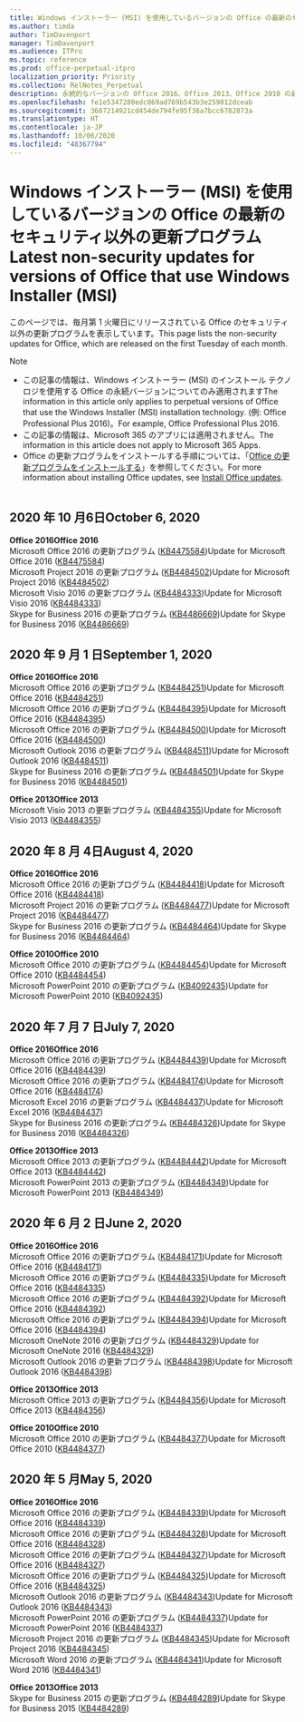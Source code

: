 ```yaml
---
title: Windows インストーラー (MSI) を使用しているバージョンの Office の最新のセキュリティ以外の更新プログラム
ms.author: timda
author: TimDavenport
manager: TimDavenport
ms.audience: ITPro
ms.topic: reference
ms.prod: office-perpetual-itpro
localization_priority: Priority
ms.collection: RelNotes_Perpetual
description: 永続的なバージョンの Office 2016、Office 2013、Office 2010 の最新のセキュリティ以外の更新プログラム情報へのリンクを IT 技術者に提供します
ms.openlocfilehash: fe1e5347280edc069ad769b543b3e259012dceab
ms.sourcegitcommit: 3687214921cd454de794fe95f38a7bcc6782873a
ms.translationtype: HT
ms.contentlocale: ja-JP
ms.lasthandoff: 10/06/2020
ms.locfileid: "48367794"
---
```

# <a name="latest-non-security-updates-for-versions-of-office-that-use-windows-installer-msi"></a><span data-ttu-id="e89bb-103">Windows インストーラー (MSI) を使用しているバージョンの Office の最新のセキュリティ以外の更新プログラム</span><span class="sxs-lookup"><span data-stu-id="e89bb-103">Latest non-security updates for versions of Office that use Windows Installer (MSI)</span></span>

<span data-ttu-id="e89bb-104">このページでは、毎月第 1 火曜日にリリースされている Office のセキュリティ以外の更新プログラムを表示しています。</span><span class="sxs-lookup"><span data-stu-id="e89bb-104">This page lists the non-security updates for Office, which are released on the first Tuesday of each month.</span></span>

> [!NOTE]
> - <span data-ttu-id="e89bb-105">この記事の情報は、Windows インストーラー (MSI) のインストール テクノロジを使用する Office の永続バージョンについてのみ適用されます</span><span class="sxs-lookup"><span data-stu-id="e89bb-105">The information in this article only applies to perpetual versions of Office that use the Windows Installer (MSI) installation technology.</span></span> <span data-ttu-id="e89bb-106">(例: Office Professional Plus 2016)。</span><span class="sxs-lookup"><span data-stu-id="e89bb-106">For example, Office Professional Plus 2016.</span></span>
> - <span data-ttu-id="e89bb-107">この記事の情報は、Microsoft 365 のアプリには適用されません。</span><span class="sxs-lookup"><span data-stu-id="e89bb-107">The information in this article does not apply to Microsoft 365 Apps.</span></span>
> - <span data-ttu-id="e89bb-108">Office の更新プログラムをインストールする手順については、「[Office の更新プログラムをインストールする](https://support.office.com/article/2ab296f3-7f03-43a2-8e50-46de917611c5)」を参照してください。</span><span class="sxs-lookup"><span data-stu-id="e89bb-108">For more information about installing Office updates, see [Install Office updates](https://support.office.com/article/2ab296f3-7f03-43a2-8e50-46de917611c5).</span></span>
<br/><br/>

## <a name="october-6-2020"></a><span data-ttu-id="e89bb-109">2020 年 10 月6日</span><span class="sxs-lookup"><span data-stu-id="e89bb-109">October 6, 2020</span></span>
<span data-ttu-id="e89bb-110">**Office 2016**</span><span class="sxs-lookup"><span data-stu-id="e89bb-110">**Office 2016**</span></span><br/>
<span data-ttu-id="e89bb-111">Microsoft Office 2016 の更新プログラム ([KB4475584](https://support.microsoft.com/help/4475584))</span><span class="sxs-lookup"><span data-stu-id="e89bb-111">Update for Microsoft Office 2016 ([KB4475584](https://support.microsoft.com/help/4475584))</span></span><br/>
<span data-ttu-id="e89bb-112">Microsoft Project 2016 の更新プログラム ([KB4484502](https://support.microsoft.com/help/4484502))</span><span class="sxs-lookup"><span data-stu-id="e89bb-112">Update for Microsoft Project 2016 ([KB4484502](https://support.microsoft.com/help/4484502))</span></span><br/>
<span data-ttu-id="e89bb-113">Microsoft Visio 2016 の更新プログラム ([KB4484333](https://support.microsoft.com/help/4484333))</span><span class="sxs-lookup"><span data-stu-id="e89bb-113">Update for Microsoft Visio 2016 ([KB4484333](https://support.microsoft.com/help/4484333))</span></span><br/>
<span data-ttu-id="e89bb-114">Skype for Business 2016 の更新プログラム ([KB4486669](https://support.microsoft.com/help/4486669))</span><span class="sxs-lookup"><span data-stu-id="e89bb-114">Update for Skype for Business 2016 ([KB4486669](https://support.microsoft.com/help/4486669))</span></span><br/> 

## <a name="september-1-2020"></a><span data-ttu-id="e89bb-115">2020 年 9 月 1 日</span><span class="sxs-lookup"><span data-stu-id="e89bb-115">September 1, 2020</span></span>
<span data-ttu-id="e89bb-116">**Office 2016**</span><span class="sxs-lookup"><span data-stu-id="e89bb-116">**Office 2016**</span></span><br/>
<span data-ttu-id="e89bb-117">Microsoft Office 2016 の更新プログラム ([KB4484251](https://support.microsoft.com/help/4484251))</span><span class="sxs-lookup"><span data-stu-id="e89bb-117">Update for Microsoft Office 2016 ([KB4484251](https://support.microsoft.com/help/4484251))</span></span><br/>
<span data-ttu-id="e89bb-118">Microsoft Office 2016 の更新プログラム ([KB4484395](https://support.microsoft.com/help/4484395))</span><span class="sxs-lookup"><span data-stu-id="e89bb-118">Update for Microsoft Office 2016 ([KB4484395](https://support.microsoft.com/help/4484395))</span></span><br/> <span data-ttu-id="e89bb-119">Microsoft Office 2016 の更新プログラム ([KB4484500](https://support.microsoft.com/help/4484500))</span><span class="sxs-lookup"><span data-stu-id="e89bb-119">Update for Microsoft Office 2016 ([KB4484500](https://support.microsoft.com/help/4484500))</span></span> <br/>
<span data-ttu-id="e89bb-120">Microsoft Outlook 2016 の更新プログラム ([KB4484511](https://support.microsoft.com/help/4484511))</span><span class="sxs-lookup"><span data-stu-id="e89bb-120">Update for Microsoft Outlook 2016 ([KB4484511](https://support.microsoft.com/help/4484511))</span></span> <br/>
<span data-ttu-id="e89bb-121">Skype for Business 2016 の更新プログラム ([KB4484501](https://support.microsoft.com/help/4484501))</span><span class="sxs-lookup"><span data-stu-id="e89bb-121">Update for Skype for Business 2016 ([KB4484501](https://support.microsoft.com/help/4484501))</span></span> <br/>

<span data-ttu-id="e89bb-122">**Office 2013**</span><span class="sxs-lookup"><span data-stu-id="e89bb-122">**Office 2013**</span></span><br/>
<span data-ttu-id="e89bb-123">Microsoft Visio 2013 の更新プログラム ([KB4484355](https://support.microsoft.com/help/4484355))</span><span class="sxs-lookup"><span data-stu-id="e89bb-123">Update for Microsoft Visio 2013 ([KB4484355](https://support.microsoft.com/help/4484355))</span></span><br/>

## <a name="august-4-2020"></a><span data-ttu-id="e89bb-124">2020 年 8 月 4日</span><span class="sxs-lookup"><span data-stu-id="e89bb-124">August 4, 2020</span></span>

<span data-ttu-id="e89bb-125">**Office 2016**</span><span class="sxs-lookup"><span data-stu-id="e89bb-125">**Office 2016**</span></span><br/>
<span data-ttu-id="e89bb-126">Microsoft Office 2016 の更新プログラム ([KB4484418](https://support.microsoft.com/help/4484418))</span><span class="sxs-lookup"><span data-stu-id="e89bb-126">Update for Microsoft Office 2016 ([KB4484418](https://support.microsoft.com/help/4484418))</span></span><br/> <span data-ttu-id="e89bb-127">Microsoft Project 2016 の更新プログラム ([KB4484477](https://support.microsoft.com/help/4484477))</span><span class="sxs-lookup"><span data-stu-id="e89bb-127">Update for Microsoft Project 2016 ([KB4484477](https://support.microsoft.com/help/4484477))</span></span><br/>
<span data-ttu-id="e89bb-128">Skype for Business 2016 の更新プログラム ([KB4484464](https://support.microsoft.com/help/4484464))</span><span class="sxs-lookup"><span data-stu-id="e89bb-128">Update for Skype for Business 2016 ([KB4484464](https://support.microsoft.com/help/4484464))</span></span><br/> 

<span data-ttu-id="e89bb-129">**Office 2010**</span><span class="sxs-lookup"><span data-stu-id="e89bb-129">**Office 2010**</span></span><br/>
<span data-ttu-id="e89bb-130">Microsoft Office 2010 の更新プログラム ([KB4484454](https://support.microsoft.com/help/4484454))</span><span class="sxs-lookup"><span data-stu-id="e89bb-130">Update for Microsoft Office 2010 ([KB4484454](https://support.microsoft.com/help/4484454))</span></span><br/> <span data-ttu-id="e89bb-131">Microsoft PowerPoint 2010 の更新プログラム ([KB4092435](https://support.microsoft.com/help/4092435))</span><span class="sxs-lookup"><span data-stu-id="e89bb-131">Update for Microsoft PowerPoint 2010 ([KB4092435](https://support.microsoft.com/help/4092435))</span></span><br/> 

## <a name="july-7-2020"></a><span data-ttu-id="e89bb-132">2020 年 7 月 7 日</span><span class="sxs-lookup"><span data-stu-id="e89bb-132">July 7, 2020</span></span>

<span data-ttu-id="e89bb-133">**Office 2016**</span><span class="sxs-lookup"><span data-stu-id="e89bb-133">**Office 2016**</span></span><br/>
<span data-ttu-id="e89bb-134">Microsoft Office 2016 の更新プログラム ([KB4484439](https://support.microsoft.com/help/4484439))</span><span class="sxs-lookup"><span data-stu-id="e89bb-134">Update for Microsoft Office 2016 ([KB4484439](https://support.microsoft.com/help/4484439))</span></span><br/> <span data-ttu-id="e89bb-135">Microsoft Office 2016 の更新プログラム ([KB4484174](https://support.microsoft.com/help/4484174))</span><span class="sxs-lookup"><span data-stu-id="e89bb-135">Update for Microsoft Office 2016 ([KB4484174](https://support.microsoft.com/help/4484174))</span></span><br/> <span data-ttu-id="e89bb-136">Microsoft Excel 2016 の更新プログラム ([KB4484437](https://support.microsoft.com/help/4484437))</span><span class="sxs-lookup"><span data-stu-id="e89bb-136">Update for Microsoft Excel 2016 ([KB4484437](https://support.microsoft.com/help/4484437))</span></span><br/>
<span data-ttu-id="e89bb-137">Skype for Business 2016 の更新プログラム ([KB4484326](https://support.microsoft.com/help/4484326))</span><span class="sxs-lookup"><span data-stu-id="e89bb-137">Update for Skype for Business 2016 ([KB4484326](https://support.microsoft.com/help/4484326))</span></span><br/> 

<span data-ttu-id="e89bb-138">**Office 2013**</span><span class="sxs-lookup"><span data-stu-id="e89bb-138">**Office 2013**</span></span><br/>
<span data-ttu-id="e89bb-139">Microsoft Office 2013 の更新プログラム ([KB4484442](https://support.microsoft.com/help/4484442))</span><span class="sxs-lookup"><span data-stu-id="e89bb-139">Update for Microsoft Office 2013 ([KB4484442](https://support.microsoft.com/help/4484442))</span></span><br/> <span data-ttu-id="e89bb-140">Microsoft PowerPoint 2013 の更新プログラム ([KB4484349](https://support.microsoft.com/help/4484349))</span><span class="sxs-lookup"><span data-stu-id="e89bb-140">Update for Microsoft PowerPoint 2013 ([KB4484349](https://support.microsoft.com/help/4484349))</span></span><br/> 


## <a name="june-2-2020"></a><span data-ttu-id="e89bb-141">2020 年 6 月 2 日</span><span class="sxs-lookup"><span data-stu-id="e89bb-141">June 2, 2020</span></span>

<span data-ttu-id="e89bb-142">**Office 2016**</span><span class="sxs-lookup"><span data-stu-id="e89bb-142">**Office 2016**</span></span><br/>
<span data-ttu-id="e89bb-143">Microsoft Office 2016 の更新プログラム ([KB4484171](https://support.microsoft.com/help/4484171))</span><span class="sxs-lookup"><span data-stu-id="e89bb-143">Update for Microsoft Office 2016 ([KB4484171](https://support.microsoft.com/help/4484171))</span></span><br/> <span data-ttu-id="e89bb-144">Microsoft Office 2016 の更新プログラム ([KB4484335](https://support.microsoft.com/help/4484335))</span><span class="sxs-lookup"><span data-stu-id="e89bb-144">Update for Microsoft Office 2016 ([KB4484335](https://support.microsoft.com/help/4484335))</span></span><br/> <span data-ttu-id="e89bb-145">Microsoft Office 2016 の更新プログラム ([KB4484392](https://support.microsoft.com/help/4484392))</span><span class="sxs-lookup"><span data-stu-id="e89bb-145">Update for Microsoft Office 2016 ([KB4484392](https://support.microsoft.com/help/4484392))</span></span><br/> <span data-ttu-id="e89bb-146">Microsoft Office 2016 の更新プログラム ([KB4484394](https://support.microsoft.com/help/4484394))</span><span class="sxs-lookup"><span data-stu-id="e89bb-146">Update for Microsoft Office 2016 ([KB4484394](https://support.microsoft.com/help/4484394))</span></span><br/> <span data-ttu-id="e89bb-147">Microsoft OneNote 2016 の更新プログラム ([KB4484329](https://support.microsoft.com/help/4484329))</span><span class="sxs-lookup"><span data-stu-id="e89bb-147">Update for Microsoft OneNote 2016 ([KB4484329](https://support.microsoft.com/help/4484329))</span></span><br/>
<span data-ttu-id="e89bb-148">Microsoft Outlook 2016 の更新プログラム ([KB4484398](https://support.microsoft.com/help/4484398))</span><span class="sxs-lookup"><span data-stu-id="e89bb-148">Update for Microsoft Outlook 2016 ([KB4484398](https://support.microsoft.com/help/4484398))</span></span><br/> 

<span data-ttu-id="e89bb-149">**Office 2013**</span><span class="sxs-lookup"><span data-stu-id="e89bb-149">**Office 2013**</span></span><br/>
<span data-ttu-id="e89bb-150">Microsoft Office 2013 の更新プログラム ([KB4484356](https://support.microsoft.com/help/4484356))</span><span class="sxs-lookup"><span data-stu-id="e89bb-150">Update for Microsoft Office 2013 ([KB4484356](https://support.microsoft.com/help/4484356))</span></span><br/> 

<span data-ttu-id="e89bb-151">**Office 2010**</span><span class="sxs-lookup"><span data-stu-id="e89bb-151">**Office 2010**</span></span><br/>
<span data-ttu-id="e89bb-152">Microsoft Office 2010 の更新プログラム ([KB4484377](https://support.microsoft.com/help/4484377))</span><span class="sxs-lookup"><span data-stu-id="e89bb-152">Update for Microsoft Office 2010 ([KB4484377](https://support.microsoft.com/help/4484377))</span></span><br/> 


## <a name="may-5-2020"></a><span data-ttu-id="e89bb-153">2020 年 5 月</span><span class="sxs-lookup"><span data-stu-id="e89bb-153">May 5, 2020</span></span>

<span data-ttu-id="e89bb-154">**Office 2016**</span><span class="sxs-lookup"><span data-stu-id="e89bb-154">**Office 2016**</span></span><br/>
<span data-ttu-id="e89bb-155">Microsoft Office 2016 の更新プログラム ([KB4484339](https://support.microsoft.com/help/4484339))</span><span class="sxs-lookup"><span data-stu-id="e89bb-155">Update for Microsoft Office 2016 ([KB4484339](https://support.microsoft.com/help/4484339))</span></span><br/> <span data-ttu-id="e89bb-156">Microsoft Office 2016 の更新プログラム ([KB4484328](https://support.microsoft.com/help/4484328))</span><span class="sxs-lookup"><span data-stu-id="e89bb-156">Update for Microsoft Office 2016 ([KB4484328](https://support.microsoft.com/help/4484328))</span></span><br/> <span data-ttu-id="e89bb-157">Microsoft Office 2016 の更新プログラム ([KB4484327](https://support.microsoft.com/help/4484327))</span><span class="sxs-lookup"><span data-stu-id="e89bb-157">Update for Microsoft Office 2016 ([KB4484327](https://support.microsoft.com/help/4484327))</span></span><br/> <span data-ttu-id="e89bb-158">Microsoft Office 2016 の更新プログラム ([KB4484325](https://support.microsoft.com/help/4484325))</span><span class="sxs-lookup"><span data-stu-id="e89bb-158">Update for Microsoft Office 2016 ([KB4484325](https://support.microsoft.com/help/4484325))</span></span><br/> <span data-ttu-id="e89bb-159">Microsoft Outlook 2016 の更新プログラム ([KB4484343](https://support.microsoft.com/help/4484343))</span><span class="sxs-lookup"><span data-stu-id="e89bb-159">Update for Microsoft Outlook 2016 ([KB4484343](https://support.microsoft.com/help/4484343))</span></span><br/> <span data-ttu-id="e89bb-160">Microsoft PowerPoint 2016 の更新プログラム ([KB4484337](https://support.microsoft.com/help/4484337))</span><span class="sxs-lookup"><span data-stu-id="e89bb-160">Update for Microsoft PowerPoint 2016 ([KB4484337](https://support.microsoft.com/help/4484337))</span></span><br/> <span data-ttu-id="e89bb-161">Microsoft Project 2016 の更新プログラム ([KB4484345](https://support.microsoft.com/help/4484345))</span><span class="sxs-lookup"><span data-stu-id="e89bb-161">Update for Microsoft Project 2016 ([KB4484345](https://support.microsoft.com/help/4484345))</span></span><br/> <span data-ttu-id="e89bb-162">Microsoft Word 2016 の更新プログラム ([KB4484341](https://support.microsoft.com/help/4484341))</span><span class="sxs-lookup"><span data-stu-id="e89bb-162">Update for Microsoft Word 2016 ([KB4484341](https://support.microsoft.com/help/4484341))</span></span><br/> 


<span data-ttu-id="e89bb-163">**Office 2013**</span><span class="sxs-lookup"><span data-stu-id="e89bb-163">**Office 2013**</span></span><br/>
<span data-ttu-id="e89bb-164">Skype for Business 2015 の更新プログラム ([KB4484289](https://support.microsoft.com/help/4484289))</span><span class="sxs-lookup"><span data-stu-id="e89bb-164">Update for Skype for Business 2015 ([KB4484289](https://support.microsoft.com/help/4484289))</span></span><br/>

<br/>

 
